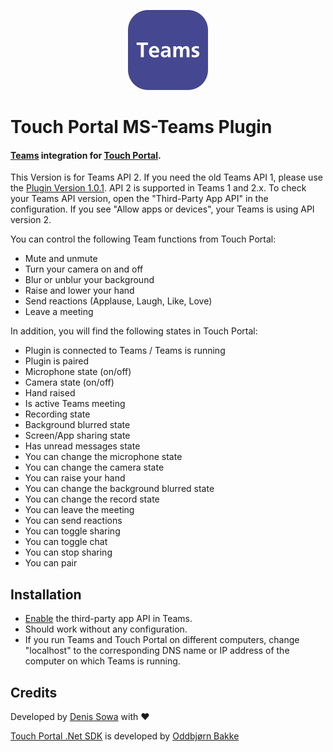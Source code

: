 <p align="center">
  <img src="Assets/icon-web.png" width="128" height="128" alt="logo" />
</p>

# Touch Portal MS-Teams Plugin

#### [Teams](https://www.microsoft.com/en-us/microsoft-teams) integration for [Touch Portal](https://www.touch-portal.com).

This Version is for Teams API 2. If you need the old Teams API 1, please use the [Plugin Version 1.0.1](https://github.com/L-C-P/TouchPortalTeamsPlugin/releases).
API 2 is supported in Teams 1 and 2.x. To check your Teams API version, open the "Third-Party App API" in the configuration. If you see "Allow apps or devices", your Teams is using API version 2.

You can control the following Team functions from Touch Portal:

- Mute and unmute
- Turn your camera on and off
- Blur or unblur your background
- Raise and lower your hand
- Send reactions (Applause, Laugh, Like, Love)
- Leave a meeting

In addition, you will find the following states in Touch Portal:

- Plugin is connected to Teams / Teams is running
- Plugin is paired
- Microphone state (on/off)
- Camera state (on/off)
- Hand raised
- Is active Teams meeting
- Recording state
- Background blurred state
- Screen/App sharing state
- Has unread messages state
- You can change the microphone state
- You can change the camera state
- You can raise your hand
- You can change the background blurred state
- You can change the record state
- You can leave the meeting
- You can send reactions
- You can toggle sharing
- You can toggle chat
- You can stop sharing
- You can pair

## Installation

- [Enable](https://support.microsoft.com/en-us/office/connect-third-party-devices-to-teams-aabca9f2-47bb-407f-9f9b-81a104a883d6) the third-party app API in Teams.
- Should work without any configuration.
- If you run Teams and Touch Portal on different computers, change "localhost" to the corresponding DNS name or IP address of the computer on which Teams is running.

## Credits

Developed by [Denis Sowa](https://github.com/L-C-P) with :heart:

[Touch Portal .Net SDK](https://github.com/oddbear/TouchPortalSDK) is developed by [Oddbjørn Bakke](https://github.com/oddbear)